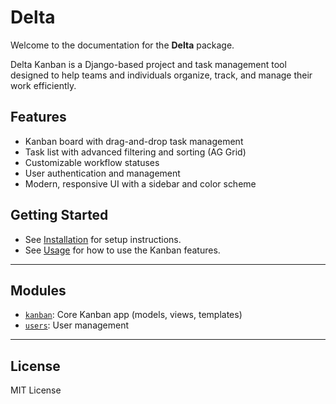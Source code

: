 # Delta

Welcome to the documentation for the **Delta** package.

Delta Kanban is a Django-based project and task management tool designed to help teams and individuals organize, track, and manage their work efficiently.

## Features

- Kanban board with drag-and-drop task management
- Task list with advanced filtering and sorting (AG Grid)
- Customizable workflow statuses
- User authentication and management
- Modern, responsive UI with a sidebar and color scheme

## Getting Started

- See [Installation](installation.md) for setup instructions.
- See [Usage](usage.md) for how to use the Kanban features.

---

## Modules

- [`kanban`](kanban.md): Core Kanban app (models, views, templates)
- [`users`](users.md): User management

---

## License

MIT License

